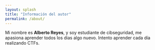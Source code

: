 ```yaml
---
layout: splash
title: "Información del autor"
permalink: /about/
---
```


Mi nombre es **Alberto Reyes**, y soy estudiante de cibseguridad, me apasiona aprender todos los dias algo nuevo. Intento aprender cada día realizando CTFs.
